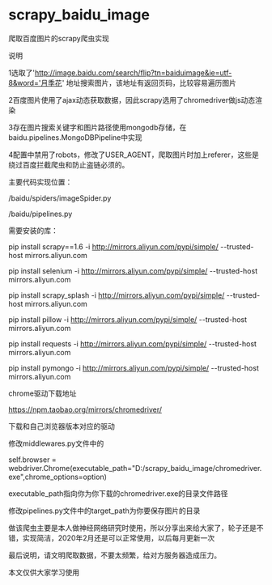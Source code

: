 # scrapy_baidu_image
爬取百度图片的scrapy爬虫实现

说明

1选取了'http://image.baidu.com/search/flip?tn=baiduimage&ie=utf-8&word='月季花'     地址搜索图片，该地址有返回页码，比较容易遍历图片

2百度图片使用了ajax动态获取数据，因此scrapy选用了chromedriver做js动态渲染

3存在图片搜索关键字和图片路径使用mongodb存储，在baidu.pipelines.MongoDBPipeline中实现

4配置中禁用了robots，修改了USER_AGENT，爬取图片时加上referer，这些是绕过百度拦截爬虫和防止盗链必须的。

主要代码实现位置：

/baidu/spiders/imageSpider.py

/baidu/pipelines.py


需要安装的库：

  pip install scrapy==1.6 -i http://mirrors.aliyun.com/pypi/simple/ --trusted-host mirrors.aliyun.com
  
  pip install selenium -i http://mirrors.aliyun.com/pypi/simple/ --trusted-host mirrors.aliyun.com
  
  pip install scrapy_splash -i http://mirrors.aliyun.com/pypi/simple/ --trusted-host mirrors.aliyun.com
  
  pip install pillow -i http://mirrors.aliyun.com/pypi/simple/ --trusted-host mirrors.aliyun.com
  
  pip install requests -i http://mirrors.aliyun.com/pypi/simple/ --trusted-host mirrors.aliyun.com
  
  pip install pymongo -i http://mirrors.aliyun.com/pypi/simple/ --trusted-host mirrors.aliyun.com
 
 chrome驱动下载地址
 
 https://npm.taobao.org/mirrors/chromedriver/
 
 下载和自己浏览器版本对应的驱动
 
 修改middlewares.py文件中的
 
 self.browser = webdriver.Chrome(executable_path="D:/scrapy_baidu_image/chromedriver.exe",chrome_options=option)
 
 executable_path指向你为你下载的chromedriver.exe的目录文件路径
 
 
 修改pipelines.py文件中的target_path为你要保存图片的目录
 
 

做该爬虫主要是本人做神经网络研究时使用，所以分享出来给大家了，轮子还是不错，实现简洁，2020年2月还是可以正常使用，以后每月更新一次

最后说明，请文明爬取数据，不要太频繁，给对方服务器造成压力。

本文仅供大家学习使用



